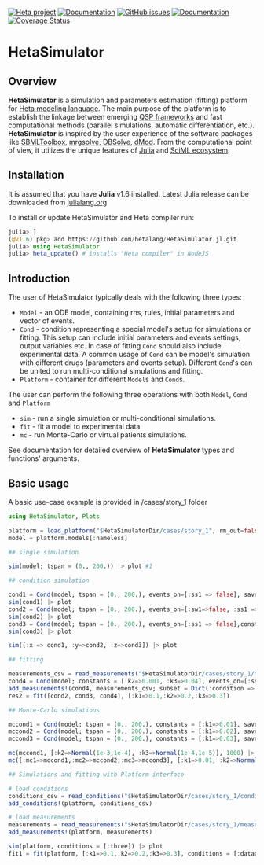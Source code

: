 [![Heta project](https://img.shields.io/badge/%CD%B1-Heta_project-blue)](https://hetalang.github.io/)
[![Documentation](https://img.shields.io/badge/docs-dev-blue.svg)](https://hetalang.github.io/HetaSimulator.jl/dev/)
[![GitHub issues](https://img.shields.io/github/issues/hetalang/HetaSimulator.jl.svg)](https://GitHub.com/hetalang/HetaSimulator.jl/issues/)
[![Documentation](https://github.com/hetalang/HetaSimulator.jl/actions/workflows/gh-pages.yml/badge.svg)](https://github.com/hetalang/HetaSimulator.jl/actions/workflows/gh-pages.yml)
[![Coverage Status](https://coveralls.io/repos/github/hetalang/HetaSimulator.jl/badge.svg?branch=master)](https://coveralls.io/github/hetalang/HetaSimulator.jl?branch=master)

# HetaSimulator

## Overview

**HetaSimulator** is a simulation and parameters estimation (fitting) platform for [Heta modeling language](https://hetalang.github.io/#/). The main purpose of the platform is to establish the linkage between emerging [QSP frameworks](https://en.wikipedia.org/wiki/Quantitative_systems_pharmacology) and fast computational methods (parallel simulations, automatic differentiation, etc.). **HetaSimulator** is inspired by the user experience of the software packages like [SBMLToolbox](http://sbml.org/Software/SBMLToolbox), [mrgsolve](https://mrgsolve.github.io/), [DBSolve](http://insysbio.com/en/software/db-solve-optimum), [dMod](https://github.com/dkaschek/dMod). From the computational point of view, it utilizes the unique features of [Julia](https://julialang.org/) and [SciML ecosystem](https://sciml.ai/).

## Installation

It is assumed that you have **Julia** v1.6 installed. Latest Julia release can be downloaded from [julialang.org](https://julialang.org/downloads/)

To install or update HetaSimulator and Heta compiler run:

```julia
julia> ]
(@v1.6) pkg> add https://github.com/hetalang/HetaSimulator.jl.git
julia> using HetaSimulator
julia> heta_update() # installs "Heta compiler" in NodeJS
```

## Introduction

The user of HetaSimulator typically deals with the following three types:
- `Model` - an ODE model, containing rhs, rules, initial parameters and vector of events.
- `Cond` - condition representing a special model's setup for simulations or fitting. This setup can include initial parameters and events settings, output variables etc. In case of fitting `Cond` should also include experimental data. A common usage of `Cond` can be model's simulation with different drugs (parameters and events setup). Different `Cond`'s can be united to run multi-conditional simulations and fitting.
- `Platform` - container for different `Model`s and `Cond`s.

The user can perform the following three operations with both `Model`, `Cond` and `Platform`
- `sim` - run a single simulation or multi-conditional simulations. 
- `fit` - fit a model to experimental data. 
- `mc` - run Monte-Carlo or virtual patients simulations.

See documentation for detailed overview of **HetaSimulator** types and functions' arguments.

## Basic usage

A basic use-case example is provided in /cases/story_1 folder

```julia
using HetaSimulator, Plots

platform = load_platform("$HetaSimulatorDir/cases/story_1", rm_out=false);
model = platform.models[:nameless]

## single simulation

sim(model; tspan = (0., 200.)) |> plot #1

## condition simulation

cond1 = Cond(model; tspan = (0., 200.), events_on=[:ss1 => false], saveat = [0.0, 150., 250.]);
sim(cond1) |> plot
cond2 = Cond(model; tspan = (0., 200.), events_on=[:sw1=>false, :ss1 => false], constants = [:k2 => 0.001, :k3 => 0.02]);
sim(cond2) |> plot
cond3 = Cond(model; tspan = (0., 200.), events_on=[:ss1 => false],constants = [:k1=>0.01]);
sim(cond3) |> plot 

sim([:x => cond1, :y=>cond2, :z=>cond3]) |> plot

## fitting

measurements_csv = read_measurements("$HetaSimulatorDir/cases/story_1/measurements.csv")
cond4 = Cond(model; constants = [:k2=>0.001, :k3=>0.04], events_on=[:ss1 => false], saveat = [0.0, 50., 150., 250.]);
add_measurements!(cond4, measurements_csv; subset = Dict(:condition => :dataone))
res2 = fit([cond2, cond3, cond4], [:k1=>0.1,:k2=>0.2,:k3=>0.3])

## Monte-Carlo simulations

mccond1 = Cond(model; tspan = (0., 200.), constants = [:k1=>0.01], saveat = [50., 80., 150.], events_on=[:ss1 => false]);
mccond2 = Cond(model; tspan = (0., 200.), constants = [:k1=>0.02], saveat = [50., 100., 200.], events_on=[:ss1 => false]);
mccond3 = Cond(model; tspan = (0., 200.), constants = [:k1=>0.03], saveat = [50., 100., 180.], events_on=[:ss1 => false]);

mc(mccond1, [:k2=>Normal(1e-3,1e-4), :k3=>Normal(1e-4,1e-5)], 1000) |> plot
mc([:mc1=>mccond1,:mc2=>mccond2,:mc3=>mccond3], [:k1=>0.01, :k2=>Normal(1e-3,1e-4), :k3=>Uniform(1e-4,1e-2)], 1000) |> plot

## Simulations and fitting with Platform interface

# load conditions
conditions_csv = read_conditions("$HetaSimulatorDir/cases/story_1/conditions.csv")
add_conditions!(platform, conditions_csv)

# load measurements
measurements = read_measurements("$HetaSimulatorDir/cases/story_1/measurements.csv");
add_measurements!(platform, measurements)

sim(platform, conditions = [:three]) |> plot
fit1 = fit(platform, [:k1=>0.1,:k2=>0.2,:k3=>0.3], conditions = [:dataone,:withdata2])
```